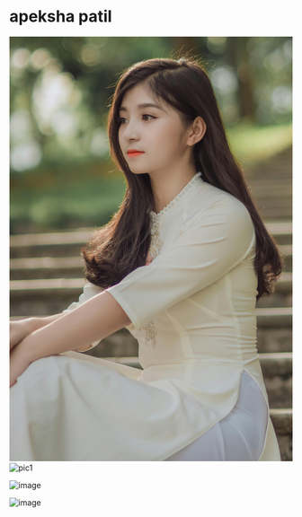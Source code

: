 # apeksha patil

![data project](pic.jpg)
![pic1](https://github.com/apeksha644/apeksha/assets/58803047/97e273f2-f93a-4378-bdfd-013b8059d441)


![image](https://github.com/apeksha644/apeksha/assets/58803047/3aa944b3-24b6-4c8b-a2fa-df83367cac89)




![image](https://github.com/NageshPatil321/flaskproject/assets/63147214/1e18263f-a13c-4c0b-83b2-15ee02a9c9c7)
